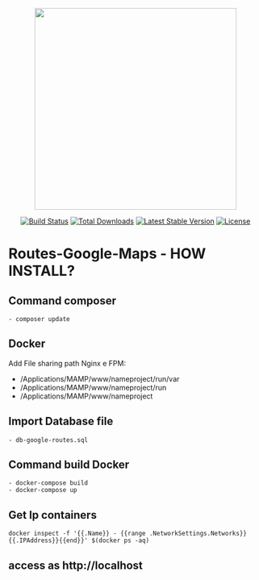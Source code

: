 <p align="center"><img src="https://res.cloudinary.com/dtfbvvkyp/image/upload/v1566331377/laravel-logolockup-cmyk-red.svg" width="400"></p>

<p align="center">
<a href="https://travis-ci.org/laravel/framework"><img src="https://travis-ci.org/laravel/framework.svg" alt="Build Status"></a>
<a href="https://packagist.org/packages/laravel/framework"><img src="https://poser.pugx.org/laravel/framework/d/total.svg" alt="Total Downloads"></a>
<a href="https://packagist.org/packages/laravel/framework"><img src="https://poser.pugx.org/laravel/framework/v/stable.svg" alt="Latest Stable Version"></a>
<a href="https://packagist.org/packages/laravel/framework"><img src="https://poser.pugx.org/laravel/framework/license.svg" alt="License"></a>
</p>

# Routes-Google-Maps - HOW INSTALL?
## Command composer
    - composer update

## Docker
Add File sharing path Nginx e FPM:
 - /Applications/MAMP/www/nameproject/run/var
 - /Applications/MAMP/www/nameproject/run
 - /Applications/MAMP/www/nameproject

## Import Database file
    - db-google-routes.sql

## Command build Docker
    - docker-compose build
    - docker-compose up


## Get Ip containers
    docker inspect -f '{{.Name}} - {{range .NetworkSettings.Networks}}{{.IPAddress}}{{end}}' $(docker ps -aq)

 ## access as http://localhost

